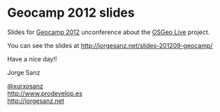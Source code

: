 Geocamp 2012 slides
=====================

Slides for [Geocamp 2012](http://geocampers.com) unconference about the [OSGeo Live](http://live.osgeo.org) project.

You can see the slides at http://jorgesanz.net/slides-201209-geocamp/

Have a nice day!!

Jorge Sanz

[@xurxosanz](http://twitter.com/xurxosanz)  
http://www.prodevelop.es  
http://jorgesanz.net 
